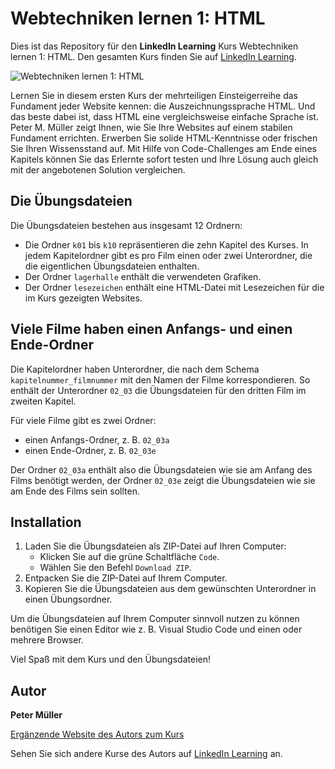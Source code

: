# Webtechniken lernen 1: HTML
Dies ist das Repository für den **LinkedIn Learning** Kurs Webtechniken lernen 1: HTML. Den gesamten Kurs finden Sie auf [LinkedIn Learning][lil-course-url].

![Webtechniken lernen 1: HTML][lil-thumbnail-url] 

Lernen Sie in diesem ersten Kurs der mehrteiligen Einsteigerreihe das Fundament jeder Website kennen: die Auszeichnungssprache HTML. Und das beste dabei ist, dass HTML eine vergleichsweise einfache Sprache ist. Peter M. Müller zeigt Ihnen, wie Sie Ihre Websites auf einem stabilen Fundament errichten. Erwerben Sie solide HTML-Kenntnisse oder frischen Sie Ihren Wissensstand auf. Mit Hilfe von Code-Challenges am Ende eines Kapitels können Sie das Erlernte sofort testen und Ihre Lösung auch gleich mit der angebotenen Solution vergleichen.

## Die Übungsdateien 
Die Übungsdateien bestehen aus insgesamt 12 Ordnern: 

- Die Ordner `k01` bis `k10` repräsentieren die zehn Kapitel des Kurses. In jedem Kapitelordner gibt es pro Film einen oder zwei Unterordner, die die eigentlichen Übungsdateien enthalten. 
- Der Ordner `lagerhalle` enthält die verwendeten Grafiken. 
- Der Ordner `lesezeichen` enthält eine HTML-Datei mit Lesezeichen für die im Kurs gezeigten Websites. 


## Viele Filme haben einen Anfangs- und einen Ende-Ordner 
Die Kapitelordner haben Unterordner, die nach dem Schema `kapitelnummer_filmnummer` mit den Namen der Filme korrespondieren. So enthält der Unterordner `02_03` die Übungsdateien für den dritten Film im zweiten Kapitel.

Für viele Filme gibt es zwei Ordner: 

- einen Anfangs-Ordner, z. B. `02_03a` 
- einen Ende-Ordner, z. B. `02_03e` 

Der Ordner `02_03a` enthält also die Übungsdateien wie sie am Anfang des Films benötigt werden, der Ordner `02_03e` zeigt die Übungsdateien wie sie am Ende des Films sein sollten. 


## Installation 
1. Laden Sie die Übungsdateien als ZIP-Datei auf Ihren Computer:   
    - Klicken Sie auf die grüne Schaltfläche `Code`.
    - Wählen Sie den Befehl `Download ZIP`. 
2. Entpacken Sie die ZIP-Datei auf Ihrem Computer. 
3. Kopieren Sie die Übungsdateien aus dem gewünschten Unterordner in einen Übungsordner. 

Um die Übungsdateien auf Ihrem Computer sinnvoll nutzen zu können benötigen Sie einen Editor wie z. B. Visual Studio Code und einen oder mehrere Browser. 

Viel Spaß mit dem Kurs und den Übungsdateien! 

## Autor
**Peter Müller**

[Ergänzende Website des Autors zum Kurs](https://html-und-css.de/)

Sehen Sie sich andere Kurse des Autors auf [LinkedIn Learning](https://www.linkedin.com/learning/instructors/peter-m-muller) an.

[lil-course-url]: https://www.linkedin.com/learning/webtechniken-lernen-1-html/webinhalte-mit-html-strukturieren
[lil-thumbnail-url]: https://cdn.lynda.com/course/2876007/2876007-1638362932026-16x9.jpg
